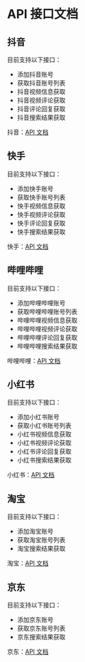 # API 接口文档

## 抖音

目前支持以下接口：

- 添加抖音账号
- 获取抖音账号列表
- 抖音视频信息获取
- 抖音视频评论获取
- 抖音评论回复获取
- 抖音搜索结果获取

抖音：[API 文档](api/douyin/douyin.md)

## 快手

目前支持以下接口：

- 添加快手账号
- 获取快手账号列表
- 快手视频信息获取
- 快手视频评论获取
- 快手评论回复获取
- 快手搜索结果获取

快手：[API 文档](api/kuaishou/kuaishou.md)

## 哔哩哔哩

目前支持以下接口：

- 添加哔哩哔哩账号
- 获取哔哩哔哩账号列表
- 哔哩哔哩视频信息获取
- 哔哩哔哩视频评论获取
- 哔哩哔哩评论回复获取
- 哔哩哔哩搜索结果获取

哔哩哔哩：[API 文档](api/bilibili/bilibili.md)

## 小红书

目前支持以下接口：

- 添加小红书账号
- 获取小红书账号列表
- 小红书视频信息获取
- 小红书视频评论获取
- 小红书评论回复获取
- 小红书搜索结果获取

小红书：[API 文档](api/xhs/xhs.md)

## 淘宝

目前支持以下接口：

- 添加淘宝账号
- 获取淘宝账号列表
- 淘宝搜索结果获取

淘宝：[API 文档](api/taobao/taobao.md)

## 京东

目前支持以下接口：

- 添加京东账号
- 获取京东账号列表
- 京东搜索结果获取

京东：[API 文档](api/jd/jd.md)
